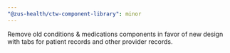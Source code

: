 ```yaml
---
"@zus-health/ctw-component-library": minor
---
```


Remove old conditions & medications components in favor of new design with tabs for patient records and other provider records.
